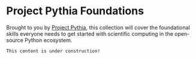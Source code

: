 Project Pythia Foundations
==========================

Brought to you by [Project Pythia](https://projectpythia.org), this collection will cover the foundational skills everyone needs to get started with scientific computing in the open-source Python ecosystem.

```{note}
This content is under construction!
```
